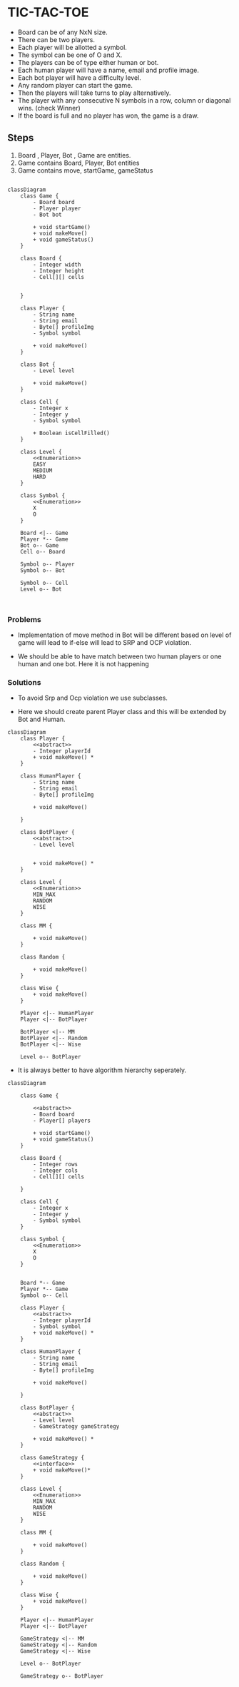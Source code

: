 # TIC-TAC-TOE

- Board can be of any NxN size.
- There can be two players.
- Each player will be allotted a symbol.
- The symbol can be one of O and X.
- The players can be of type either human or bot.
- Each human player will have a name, email and profile image.
- Each bot player will have a difficulty level.
- Any random player can start the game.
- Then the players will take turns to play alternatively.
- The player with any consecutive N symbols in a row, column or diagonal wins. (check Winner)
- If the board is full and no player has won, the game is a draw.

## Steps

1. Board , Player, Bot , Game are entities.
2. Game contains Board, Player, Bot entities
3. Game contains move, startGame, gameStatus

```mermaid

classDiagram
    class Game {
        - Board board
        - Player player
        - Bot bot

        + void startGame()
        + void makeMove()
        + void gameStatus()
    }

    class Board {
        - Integer width
        - Integer height
        - Cell[][] cells


    }

    class Player {
        - String name
        - String email
        - Byte[] profileImg
        - Symbol symbol

        + void makeMove()
    }

    class Bot {
        - Level level

        + void makeMove()
    }

    class Cell {
        - Integer x
        - Integer y
        - Symbol symbol

        + Boolean isCellFilled()
    }

    class Level {
        <<Enumeration>>
        EASY
        MEDIUM
        HARD
    }

    class Symbol {
        <<Enumeration>>
        X
        O
    }

    Board <|-- Game
    Player *-- Game
    Bot o-- Game
    Cell o-- Board

    Symbol o-- Player
    Symbol o-- Bot

    Symbol o-- Cell
    Level o-- Bot



```

### Problems

- Implementation of move method in Bot will be different based on level of game will lead to if-else will lead to SRP and OCP violation.

- We should be able to have match between two human players or one human and one bot. Here it is not happening

### Solutions

- To avoid Srp and Ocp violation we use subclasses.

- Here we should create parent Player class and this will be extended by Bot and Human.

```mermaid
classDiagram
    class Player {
        <<abstract>>
        - Integer playerId
        + void makeMove() *
    }

    class HumanPlayer {
        - String name
        - String email
        - Byte[] profileImg

        + void makeMove()

    }

    class BotPlayer {
        <<abstract>>
        - Level level


        + void makeMove() *
    }

    class Level {
        <<Enumeration>>
        MIN_MAX
        RANDOM
        WISE
    }

    class MM {

        + void makeMove()
    }

    class Random {

        + void makeMove()
    }

    class Wise {
        + void makeMove()
    }

    Player <|-- HumanPlayer
    Player <|-- BotPlayer

    BotPlayer <|-- MM
    BotPlayer <|-- Random
    BotPlayer <|-- Wise

    Level o-- BotPlayer

```

- It is always better to have algorithm hierarchy seperately.

```mermaid
classDiagram

    class Game {

        <<abstract>>
        - Board board
        - Player[] players

        + void startGame()
        + void gameStatus()
    }

    class Board {
        - Integer rows
        - Integer cols
        - Cell[][] cells

    }

    class Cell {
        - Integer x
        - Integer y
        - Symbol symbol
    }

    class Symbol {
        <<Enumeration>>
        X
        O
    }


    Board *-- Game
    Player *-- Game
    Symbol o-- Cell

    class Player {
        <<abstract>>
        - Integer playerId
        - Symbol symbol
        + void makeMove() *
    }

    class HumanPlayer {
        - String name
        - String email
        - Byte[] profileImg

        + void makeMove()

    }

    class BotPlayer {
        <<abstract>>
        - Level level
        - GameStrategy gameStrategy

        + void makeMove() *
    }

    class GameStrategy {
        <<interface>>
        + void makeMove()*
    }

    class Level {
        <<Enumeration>>
        MIN_MAX
        RANDOM
        WISE
    }

    class MM {

        + void makeMove()
    }

    class Random {

        + void makeMove()
    }

    class Wise {
        + void makeMove()
    }

    Player <|-- HumanPlayer
    Player <|-- BotPlayer

    GameStrategy <|-- MM
    GameStrategy <|-- Random
    GameStrategy <|-- Wise

    Level o-- BotPlayer

    GameStrategy o-- BotPlayer

```
